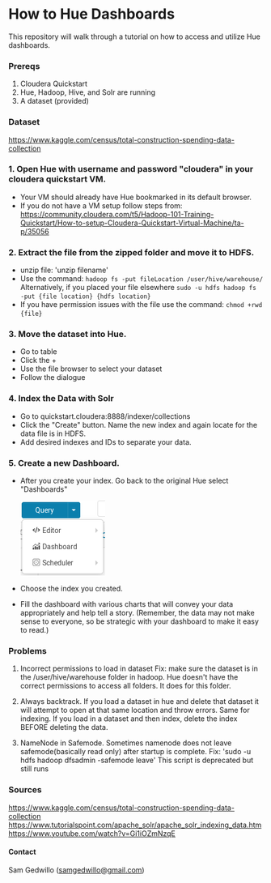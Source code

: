 # How to Hue Dashboards
This repository will walk through a tutorial on how to access and utilize Hue dashboards.

### Prereqs
1. Cloudera Quickstart
2. Hue, Hadoop, Hive, and Solr are running
3. A dataset (provided)

### Dataset
https://www.kaggle.com/census/total-construction-spending-data-collection 

### 1. Open Hue with username and password "cloudera" in your cloudera quickstart VM.
- Your VM should already have Hue bookmarked in its default browser.
- If you do not have a VM setup follow steps from:
  https://community.cloudera.com/t5/Hadoop-101-Training-Quickstart/How-to-setup-Cloudera-Quickstart-Virtual-Machine/ta-p/35056

### 2. Extract the file from the zipped folder and move it to HDFS.
- unzip file: 'unzip filename'
- Use the command: `hadoop fs -put fileLocation /user/hive/warehouse/`
  Alternatively, if you placed your file elsewhere `sudo -u hdfs hadoop fs -put {file location} {hdfs location}`
- If you have permission issues with the file use the command: `chmod +rwd {file}`

### 3. Move the dataset into Hue.
- Go to table
- Click the +
- Use the file browser to select your dataset
- Follow the dialogue 

### 4. Index the Data with Solr
- Go to quickstart.cloudera:8888/indexer/collections
- Click the "Create" button. Name the new index and again locate for the data file is in HDFS.
- Add desired indexes and IDs to separate your data.

### 5. Create a new Dashboard.
- After you create your index. Go back to the original Hue select "Dashboards"

    ![alt text](https://github.com/samgedwillo/How-To-Hue-Dashboards/blob/master/Dashboard.PNG "To Dashboard")
- Choose the index you created.
- Fill the dashboard with various charts that will convey your data appropriately and help tell a story.
  (Remember, the data may not make sense to everyone, so be strategic with your dashboard to make it easy
   to read.)

### Problems
1. Incorrect permissions to load in dataset
    Fix: make sure the dataset is in the /user/hive/warehouse folder in hadoop. Hue doesn't have the correct permissions to access all folders. It does for this folder.

2. Always backtrack.
   If you load a dataset in hue and delete that dataset it will attempt to open at that same location and throw errors. Same for indexing. If you load in a dataset and then index, delete the index BEFORE deleting the data.

3. NameNode in Safemode.
   Sometimes namenode does not leave safemode(basically read only) after 
   startup is complete. 
   Fix: 'sudo -u hdfs hadoop dfsadmin -safemode leave'
   This script is deprecated but still runs




### Sources
https://www.kaggle.com/census/total-construction-spending-data-collection
https://www.tutorialspoint.com/apache_solr/apache_solr_indexing_data.htm
https://www.youtube.com/watch?v=Gi1iOZmNzqE

#### Contact
Sam Gedwillo (samgedwillo@gmail.com)
